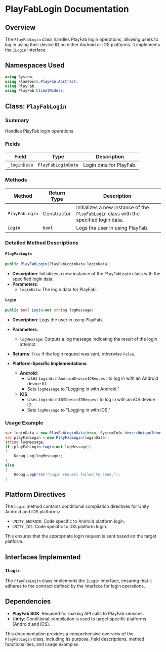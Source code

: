 
# PlayFabLogin Documentation

## Overview

The `PlayFabLogin` class handles PlayFab login operations, allowing users to log in using their device ID on either Android or iOS platforms. It implements the `ILogin` interface.

## Namespaces Used

```csharp
using System;
using Flameborn.PlayFab.Abstract;
using PlayFab;
using PlayFab.ClientModels;
```

## Class: `PlayFabLogin`

### Summary
Handles PlayFab login operations.

### Fields

| Field             | Type              | Description                 |
|-------------------|-------------------|-----------------------------|
| `_loginData`      | `PlayFabLoginData`| Login data for PlayFab.     |

### Methods

| Method            | Return Type | Description                                                                         |
|-------------------|-------------|-------------------------------------------------------------------------------------|
| `PlayFabLogin`    | Constructor | Initializes a new instance of the `PlayFabLogin` class with the specified login data.|
| `Login`           | `bool`      | Logs the user in using PlayFab.                                                     |

### Detailed Method Descriptions

#### `PlayFabLogin`

```csharp
public PlayFabLogin(PlayFabLoginData loginData)
```

- **Description**: Initializes a new instance of the `PlayFabLogin` class with the specified login data.
- **Parameters**: 
  - `loginData`: The login data for PlayFab.

#### `Login`

```csharp
public bool Login(out string logMessage)
```

- **Description**: Logs the user in using PlayFab.
- **Parameters**: 
  - `logMessage`: Outputs a log message indicating the result of the login attempt.
- **Returns**: `True` if the login request was sent, otherwise `False`.

- **Platform-Specific Implementations**:
  - **Android**:
    - Uses `LoginWithAndroidDeviceIDRequest` to log in with an Android device ID.
    - Sets `logMessage` to "Logging in with Android."
  - **iOS**:
    - Uses `LoginWithIOSDeviceIDRequest` to log in with an iOS device ID.
    - Sets `logMessage` to "Logging in with iOS."

### Usage Example

```csharp
var loginData = new PlayFabLoginData(true, SystemInfo.deviceUniqueIdentifier, OnLoginSuccess, OnLoginFailure);
var playFabLogin = new PlayFabLogin(loginData);
string logMessage;
if (playFabLogin.Login(out logMessage))
{
    Debug.Log(logMessage);
}
else
{
    Debug.LogError("Login request failed to send.");
}
```

## Platform Directives

The `Login` method contains conditional compilation directives for Unity Android and iOS platforms:

- `UNITY_ANDROID`: Code specific to Android platform login.
- `UNITY_IOS`: Code specific to iOS platform login.

This ensures that the appropriate login request is sent based on the target platform.

## Interfaces Implemented

### `ILogin`

The `PlayFabLogin` class implements the `ILogin` interface, ensuring that it adheres to the contract defined by the interface for login operations.

## Dependencies

- **PlayFab SDK**: Required for making API calls to PlayFab services.
- **Unity**: Conditional compilation is used to target specific platforms (Android and iOS).

This documentation provides a comprehensive overview of the `PlayFabLogin` class, including its purpose, field descriptions, method functionalities, and usage examples.
